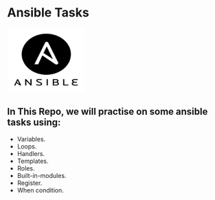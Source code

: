 # Ansible Tasks
<img src="https://github.com/ZaynabMohammed/Ansible_Tasks/blob/master/Ansible.png" width="180" height="150" >  

## In This Repo, we will practise on some ansible tasks using:  
- Variables.    
- Loops.    
- Handlers.    
- Templates.    
- Roles.    
- Built-in-modules.    
- Register.    
- When condition.    

 
